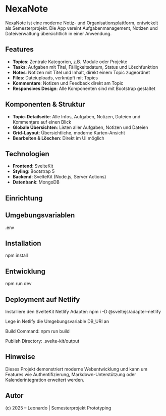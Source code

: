 # NexaNote

NexaNote ist eine moderne Notiz- und Organisationsplattform, entwickelt als Semesterprojekt. Die App vereint Aufgabenmanagement, Notizen und Dateiverwaltung übersichtlich in einer Anwendung.


## Features

- **Topics**: Zentrale Kategorien, z.B. Module oder Projekte
- **Tasks**: Aufgaben mit Titel, Fälligkeitsdatum, Status und Löschfunktion
- **Notes**: Notizen mit Titel und Inhalt, direkt einem Topic zugeordnet
- **Files**: Dateiuploads, verknüpft mit Topics
- **Kommentare**: Notizen und Feedback direkt am Topic
- **Responsives Design**: Alle Komponenten sind mit Bootstrap gestaltet

## Komponenten & Struktur

- **Topic-Detailseite**: Alle Infos, Aufgaben, Notizen, Dateien und Kommentare auf einen Blick
- **Globale Übersichten**: Listen aller Aufgaben, Notizen und Dateien
- **Grid-Layout**: Übersichtliche, moderne Karten-Ansicht
- **Bearbeiten & Löschen**: Direkt im UI möglich

## Technologien

- **Frontend**: SvelteKit
- **Styling**: Bootstrap 5
- **Backend**: SvelteKit (Node.js, Server Actions)
- **Datenbank**: MongoDB

## Einrichtung

## Umgebungsvariablen
.env

## Installation
npm install

## Entwicklung
npm run dev


## Deployment auf Netlify
Installiere den SvelteKit Netlify Adapter:
npm i -D @sveltejs/adapter-netlify

Lege in Netlify die Umgebungsvariable DB_URI an

Build Command: npm run build

Publish Directory: .svelte-kit/output

## Hinweise
Dieses Projekt demonstriert moderne Webentwicklung und kann um Features wie Authentifizierung, Markdown-Unterstützung oder Kalenderintegration erweitert werden.


## Autor
(c) 2025 – Leonardo | Semesterprojekt Prototyping
